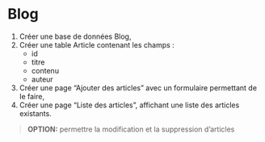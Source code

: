 # Blog

1. Créer une base de données Blog,
2. Créer une table Article contenant les champs :
    * id
    * titre
    * contenu
    * auteur
3. Créer une page “Ajouter des articles” avec un formulaire permettant de le faire,
4. Créer une page “Liste des articles”, affichant une liste des articles existants.

> **OPTION:** permettre la modification et la suppression d’articles


